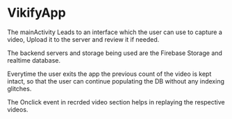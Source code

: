 # VikifyApp

The mainActivity Leads to an interface which the user can use to capture a video, Upload it to the server and review it if needed.

The backend servers and storage being used are the Firebase Storage and realtime database.

Everytime the user exits the app the previous count of the video is kept intact, so that the user can continue populating the DB without any indexing glitches.

The Onclick event in recrded video section helps in replaying the respective videos.

